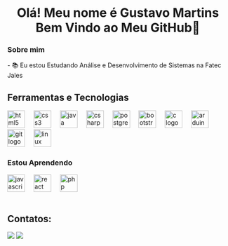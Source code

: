 <h1 align="center">Olá! Meu nome é Gustavo Martins<br>Bem Vindo ao Meu GitHub👋</h1>
<h3 align="left">Sobre mim</h3>
<p align="left">
  - 📚 Eu estou Estudando Análise e Desenvolvimento de Sistemas na Fatec Jales
</p>
<div align="left">
  <h2>Ferramentas e Tecnologias</h2>
  <img src="https://cdn.jsdelivr.net/gh/devicons/devicon/icons/html5/html5-original.svg" height="40" alt="html5 logo"  />
  <img width="12" />
  <img src="https://cdn.jsdelivr.net/gh/devicons/devicon/icons/css3/css3-original.svg" height="40" alt="css3 logo"  />
  <img width="12" />
  <img src="https://cdn.jsdelivr.net/gh/devicons/devicon/icons/java/java-original.svg" height="40" alt="java logo"  />
  <img width="12" />
  <img src="https://cdn.jsdelivr.net/gh/devicons/devicon/icons/csharp/csharp-original.svg" height="40" alt="csharp logo"  />
  <img width="12" />
  <img src="https://cdn.jsdelivr.net/gh/devicons/devicon/icons/postgresql/postgresql-original.svg" height="40" alt="postgresql logo"  />
  <img width="12" />
  <img src="https://cdn.jsdelivr.net/gh/devicons/devicon/icons/bootstrap/bootstrap-original.svg" height="40" alt="bootstrap logo"  />
  <img width="12" />
  <img src="https://cdn.jsdelivr.net/gh/devicons/devicon/icons/c/c-original.svg" height="40" alt="c logo"  />
  <img width="12" />
  <img src="https://cdn.jsdelivr.net/gh/devicons/devicon/icons/arduino/arduino-original.svg" height="40" alt="arduino logo"  />
  <img width="12" />
  <img src="https://cdn.jsdelivr.net/gh/devicons/devicon/icons/git/git-original.svg" height="40" alt="git logo"  />
  <img width="12" />
  <img src="https://cdn.jsdelivr.net/gh/devicons/devicon@latest/icons/linux/linux-original.svg" height="40" alt="linux logo" />  
</div>
<h3 align="left">Estou Aprendendo</h3>
<div align="left">
  <img src="https://cdn.jsdelivr.net/gh/devicons/devicon/icons/javascript/javascript-original.svg" height="40" alt="javascript logo"  />
  <img width="12" />
  <img src="https://cdn.jsdelivr.net/gh/devicons/devicon/icons/react/react-original.svg" height="40" alt="react logo"  />
  <img width="12" />
  <img src="https://cdn.jsdelivr.net/gh/devicons/devicon/icons/php/php-original.svg" height="40" alt="php logo"  />
  <img width="12" />
</div>
<br>

<h2>Contatos:</h2>
<a href="https://www.linkedin.com/in/gustavo-martins-da-silva-8b74b223b/"><img src="https://img.shields.io/badge/LinkedIn-0077B5?style=for-the-badge&logo=linkedin&logoColor=white"></a>
<a href="mailto:gustavo.silva372@fatec.sp.gov.br"><img src="https://img.shields.io/badge/Gmail-D14836?style=for-the-badge&logo=gmail&logoColor=white"></a>


